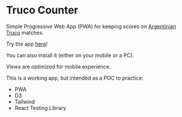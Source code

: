 # Truco Counter

Simple Progressive Web App (PWA) for keeping scores on [Argentinian Truco](https://en.wikipedia.org/wiki/Truco) matches.

Try the app [here](https://truco-counter.vercel.app/)!

You can also install it (either on your mobile or a PC).

Views are optimized for mobile experience.

This is a working app, but intended as a POC to practice:

- PWA
- D3
- Tailwind
- React Testing Library

<!-- 
TODO:
- Unit tests
- Add sounds
- Prevent wide screen on mobile (rotate)
- Adjust styles (dynamic height and responsive sizes)


Test persist points on refresh
Test good 15 message + page size
Test buttons on App and count text

TODO NEXT:
- Settings modal (with clear all data, game size)
- Change name labels
- Undo & Redo (time travel)
- Dark mode
- Special values selector (envido, real, etc...)
- Look & feel: fonts, chalk texture, better icon
- UX do course and apply learnings


https://www.knowledgehut.com/blog/web-development/build-progressive-web-app-with-react-js

 -->
